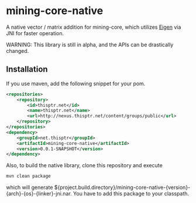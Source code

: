 mining-core-native
==================

A native vector / matrix addition for mining-core, which utilizes [Eigen](http://eigen.tuxfamily.org/) via JNI for faster operation.

WARNING: This library is still in alpha, and the APIs can be drastically changed.

Installation
------------

If you use maven, add the following snippet for your pom.
```xml
<repositories>
	<repository>
		<id>thisptr.net</id>
		<name>thisptr.net</name>
		<url>http://nexus.thisptr.net/content/groups/public</url>
	</repository>
</repositories>
<dependency>
	<groupId>net.thisptr</groupId>
	<artifactId>mining-core-native</artifactId>
	<version>0.0.1-SNAPSHOT</version>
</dependency>
```

Also, to build the native library, clone this repository and execute
```sh
mvn clean package
```
which will generate ${project.build.directory}/mining-core-native-{version}-{arch}-{os}-{linker}-jni.nar. 
You have to add this package to your classpath.
